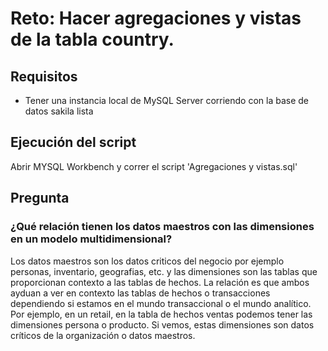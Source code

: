 # Reto: Hacer agregaciones y vistas de la tabla country.

## Requisitos
  - Tener una instancia local de MySQL Server corriendo con la base de datos sakila lista

## Ejecución del script

Abrir MYSQL Workbench y correr el script 'Agregaciones y vistas.sql'

## Pregunta

### ¿Qué relación tienen los datos maestros con las dimensiones en un modelo multidimensional?

Los datos maestros son los datos criticos del negocio por ejemplo personas, inventario, geografias, etc. y las dimensiones son las tablas que proporcionan contexto a las tablas de hechos.
La relación es que ambos ayduan a ver en contexto las tablas de hechos o transacciones dependiendo si estamos en el mundo transaccional o el mundo analítico.
Por ejemplo, en un retail, en la tabla de hechos ventas podemos tener las dimensiones persona o producto. Si vemos, estas dimensiones son datos críticos de la organización o datos maestros.
